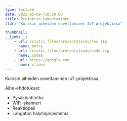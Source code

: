 ```yaml
---
type: lecture
date: 2022-05-09-T10:00:00
title: Projektin rakentaminen
tldr: "Kurssin aiheiden soveltaminen IoT-projektissa"

thumbnail: 
__links__: 
    - url: /static_files/presentations/lec.zip
      name: notes
    - url: /static_files/presentations/code.zip
      name: codes
    - url: https://google.com
      name: slides
---
```


Kurssin aiheiden soveltaminen IoT-projektissa.

Aihe-ehdotukset:

* Pysäköintitutka
* WiFi-skanneri
* Reaktiopeli
* Langaton hälytinjärjestelmä
